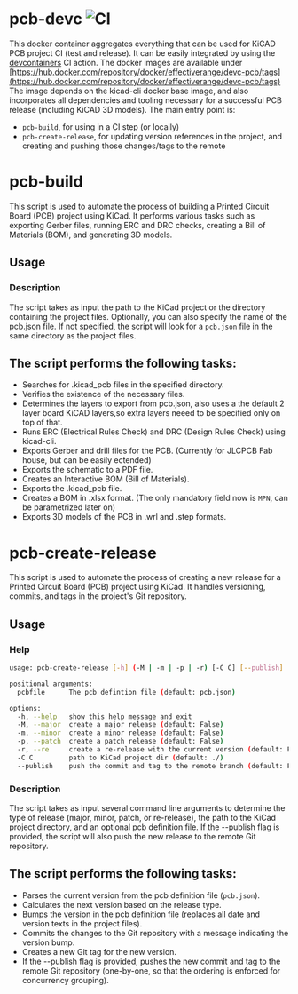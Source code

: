 # pcb-devc ![CI](https://github.com/EffectiveRange/pcb-devc/actions/workflows/release.yml/badge.svg)

This docker container aggregates everything that can be used for KiCAD PCB project CI (test and release). It can be easily integrated by using the [devcontainers](https://github.com/devcontainers/ci) CI action.
The docker images are available under [https://hub.docker.com/repository/docker/effectiverange/devc-pcb/tags](https://hub.docker.com/repository/docker/effectiverange/devc-pcb/tags)
The image depends on the kicad-cli docker base image, and also incorporates all dependencies and tooling necessary for a successful PCB release (including KiCAD 3D models).
The main entry point is:
- `pcb-build`, for using in a CI step (or locally)
- `pcb-create-release`, for updating version references in the project, and creating and pushing those changes/tags to the remote

# pcb-build 
This script is used to automate the process of building a Printed Circuit Board (PCB) project using KiCad. It performs various tasks such as exporting Gerber files, running ERC and DRC checks, creating a Bill of Materials (BOM), and generating 3D models.

## Usage
### Description
The script takes as input the path to the KiCad project or the directory containing the project files. Optionally, you can also specify the name of the pcb.json file. If not specified, the script will look for a `pcb.json` file in the same directory as the project files.

## The script performs the following tasks:

 - Searches for .kicad_pcb files in the specified directory.
 - Verifies the existence of the necessary files.
 - Determines the layers to export from pcb.json, also uses a the default 2 layer board KiCAD layers,so extra layers neeed to be specified only on top of that.
 - Runs ERC (Electrical Rules Check) and DRC (Design Rules Check) using kicad-cli.
 - Exports Gerber and drill files for the PCB. (Currently for JLCPCB Fab house, but can be easily ectended)
 - Exports the schematic to a PDF file.
 - Creates an Interactive BOM (Bill of Materials).
 - Exports the .kicad_pcb file.
 - Creates a BOM in .xlsx format. (The only mandatory field now is `MPN`, can be parametrized later on)
 - Exports 3D models of the PCB in .wrl and .step formats.


# pcb-create-release
This script is used to automate the process of creating a new release for a Printed Circuit Board (PCB) project using KiCad. It handles versioning, commits, and tags in the project's Git repository.

## Usage
### Help
```bash
usage: pcb-create-release [-h] (-M | -m | -p | -r) [-C C] [--publish] [pcbfile]

positional arguments:
  pcbfile      The pcb defintion file (default: pcb.json)

options:
  -h, --help   show this help message and exit
  -M, --major  create a major release (default: False)
  -m, --minor  create a minor release (default: False)
  -p, --patch  create a patch release (default: False)
  -r, --re     create a re-release with the current version (default: False)
  -C C         path to KiCad project dir (default: ./)
  --publish    push the commit and tag to the remote branch (default: False)
```

### Description
The script takes as input several command line arguments to determine the type of release (major, minor, patch, or re-release), the path to the KiCad project directory, and an optional pcb definition file. If the --publish flag is provided, the script will also push the new release to the remote Git repository.

## The script performs the following tasks:

- Parses the current version from the pcb definition file (`pcb.json`).
- Calculates the next version based on the release type.
- Bumps the version in the pcb definition file (replaces all date and version texts in the project files).
- Commits the changes to the Git repository with a message indicating the version bump.
- Creates a new Git tag for the new version.
- If the --publish flag is provided, pushes the new commit and tag to the remote Git repository (one-by-one, so that the ordering is enforced for concurrency grouping).